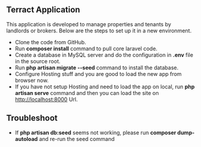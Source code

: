 ## Terract Application

This application is developed to manage properties and tenants by landlords or brokers.
Below are the steps to set up it in a new environment.

- Clone the code from GitHub.
- Run **composer install** command to pull core laravel code.
- Create a database in MySQL server and do the configuration in **.env** file in the source root.
- Run **php artisan migrate --seed** command to install the database.
- Configure Hosting stuff and you are good to load the new app from browser now.
- If you have not setup Hosting and need to load the app on local, run **php artisan serve** command and then you can load the site on [http://localhost:8000](http://localhost:8000) Url.

## Troubleshoot

- If **php artisan db:seed** seems not working, please run **composer dump-autoload** and re-run the seed command
